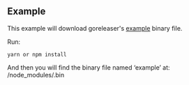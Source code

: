 ## Example

This example will download goreleaser's [example](https://github.com/goreleaser/example/releases/tag/v1.3.0) binary file.

Run:
```shell
yarn or npm install
```

And then you will find the binary file named ‘example’ at: /node_modules/.bin